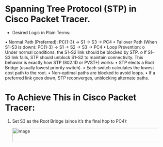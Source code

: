 # Spanning Tree Protocol (STP) in Cisco Packet Tracer.

* Desired Logic in Plain Terms: 

• Normal Path (Preferred): 
   PC(1-3) → S1 → S3 → PC4 
• Failover Path (When S1–S3 is down): 
    PC(1-3) → S1 → S2 → S3 → PC4 
• Loop Prevention: 
     o Under normal conditions, the S1–S2 link should be blocked by STP. 
     o If S1–S3 link fails, STP should unblock S1–S2 to maintain connectivity. 
 This behavior is exactly how STP (802.1D or PVST+) works: 
     • STP elects a Root Bridge (usually lowest priority switch). 
     • Each switch calculates the lowest cost path to the root. 
     • Non-optimal paths are blocked to avoid loops. 
     • If a preferred link goes down, STP reconverges, unblocking alternate paths.
   # To Achieve This in Cisco Packet Tracer: 
1. Set S3 as the Root Bridge (since it’s the final hop to PC4):
   
   <img width="902" height="47" alt="image" src="https://github.com/user-attachments/assets/599db2fd-9d5b-40c3-925b-dda60cdb2633" />
